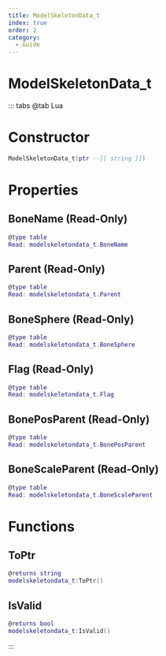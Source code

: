 ```yaml
---
title: ModelSkeletonData_t
index: true
order: 2
category:
  - Guide
---
```


# ModelSkeletonData_t

::: tabs
@tab Lua
# Constructor
```lua
ModelSkeletonData_t(ptr --[[ string ]])
```
# Properties
## BoneName (Read-Only)
```lua
@type table
Read: modelskeletondata_t.BoneName
```
## Parent (Read-Only)
```lua
@type table
Read: modelskeletondata_t.Parent
```
## BoneSphere (Read-Only)
```lua
@type table
Read: modelskeletondata_t.BoneSphere
```
## Flag (Read-Only)
```lua
@type table
Read: modelskeletondata_t.Flag
```
## BonePosParent (Read-Only)
```lua
@type table
Read: modelskeletondata_t.BonePosParent
```
## BoneScaleParent (Read-Only)
```lua
@type table
Read: modelskeletondata_t.BoneScaleParent
```
# Functions
## ToPtr
```lua
@returns string
modelskeletondata_t:ToPtr()
```
## IsValid
```lua
@returns bool
modelskeletondata_t:IsValid()
```

:::
